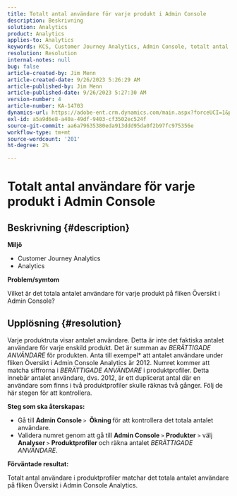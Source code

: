 ```yaml
---
title: Totalt antal användare för varje produkt i Admin Console
description: Beskrivning
solution: Analytics
product: Analytics
applies-to: Analytics
keywords: KCS, Customer Journey Analytics, Admin Console, totalt antal användare, produkt, Adobe Analytics
resolution: Resolution
internal-notes: null
bug: false
article-created-by: Jim Menn
article-created-date: 9/26/2023 5:26:29 AM
article-published-by: Jim Menn
article-published-date: 9/26/2023 5:27:30 AM
version-number: 4
article-number: KA-14703
dynamics-url: https://adobe-ent.crm.dynamics.com/main.aspx?forceUCI=1&pagetype=entityrecord&etn=knowledgearticle&id=e8578c3b-2d5c-ee11-be6f-6045bd006268
exl-id: a5a9d6e8-a40a-49df-9403-cf3502ec524f
source-git-commit: aa6a79635380eda913ddd95da0f2b97fc975356e
workflow-type: tm+mt
source-wordcount: '201'
ht-degree: 2%

---
```


# Totalt antal användare för varje produkt i Admin Console

## Beskrivning {#description}


<b>Miljö</b>

- Customer Journey Analytics
- Analytics 




<b>Problem/symtom</b>

Vilket är det totala antalet användare för varje produkt på fliken Översikt i Admin Console?




## Upplösning {#resolution}


Varje produktruta visar antalet användare. Detta är inte det faktiska antalet användare för varje enskild produkt. Det är summan av *BERÄTTIGADE ANVÄNDARE* för produkten. Anta till exempel* att antalet användare under fliken Översikt i Admin Console Analytics är 2012. Numret kommer att matcha siffrorna i *BERÄTTIGADE ANVÄNDARE* i produktprofiler. Detta innebär antalet användare, dvs. 2012, är ett duplicerat antal där en användare som finns i två produktprofiler skulle räknas två gånger. Följ de här stegen för att kontrollera.

<b>Steg som ska återskapas:</b>

- Gå till <b>Admin Console </b>`>` <b> Ökning </b>för att kontrollera det totala antalet användare.
- Validera numret genom att gå till <b>Admin Console </b>`>`  <b>Produkter</b> `>`  välj <b>Analyser </b>`>`  <b>Produktprofiler </b>och räkna antalet *BERÄTTIGADE ANVÄNDARE*.




<b>Förväntade resultat:</b>

Totalt antal användare i produktprofiler matchar det totala antalet användare på fliken Översikt i Admin Console Analytics.
